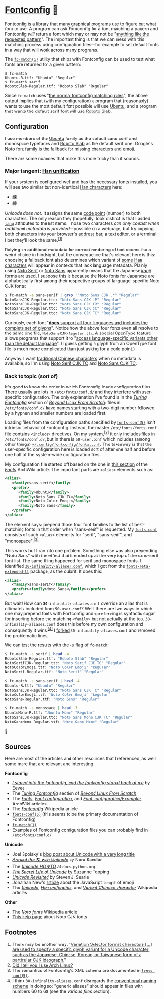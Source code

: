 # [Fontconfig][] 🤷

<!-- TODO
*   Add a footnote saying that this started as a comment explaining my `fonts.conf`?
*   Write that [`fc-match(1)`][] appears to reflect changes to configuration files
    automatically.  That is, it seems running `fc-cache` is unnecessary.  Eevee talks
    about running `fc-cache` a lot in here article.  I also don't have to run `fc-cache`
    for Firefox to pick up configuration changes, but I do have to restart it.
*   "[65,535 glyphs (the maximum number of glyphs that can be included in a single
    font).][Noto CJK]"
-->

Fontconfig is a library that many graphical programs use to figure out what font to use.
A program can ask Fontconfig for a font matching a pattern and Fontconfig *will* return a
font which may or may not be "[anything like the requested pattern][`fonts-conf(5)`]".
The important thing is that we can mess with this matching process using configuration
files—for example to set default fonts in a way that will work across many programs.

The [`fc-match(1)`][] utility that ships with Fontconfig can be used to test what fonts
are returned for a given pattern:

    $ fc-match
    Ubuntu-R.ttf: "Ubuntu" "Regular"
    $ fc-match serif
    RobotoSlab-Regular.ttf: "Roboto Slab" "Regular"

Since `fc-match` uses "[the normal fontconfig matching rules][`fc-match(1)`]", the above
output implies that (with my configuration) a program that (reasonably) wants to use the
most default font possible will use [Ubuntu][], and a program that wants the default serif
font will use [Roboto Slab][].

## Configuration

I use members of the [Ubuntu][] family as the default sans-serif and monospace typefaces
and [Roboto Slab][] as the default serif one.  Google's [Noto][] font family is the
fallback for missing characters <!-- Is character the correct term here?  What about
symbol, glyph, grapheme, sign, ideograph, ... --> and [emoji][Noto Color Emoji].

There are some nuances that make this more tricky than it sounds.

### Major tangent: [Han unification][]

If your system is configured well and has the necessary fonts installed, you will see two
similar but non-identical [Han characters][] here:

<!-- We can't use <span>.  Use a list as a workaround.  See
<https://github.com/github/markup/issues/245#issuecomment-245460087>. -->
<ul>
<li lang="zh">練</li>
<li lang="ja">練</li>
</ul>

*Unicode does not.*  It assigns the same [code point][] (number) to both characters.  The
only reason they (hopefully) look distinct is that I added [`lang`][] attributes to the
list items.  Those two characters *can only coexist when additional metadata is
provided*—possible on a webpage, but try copying both characters into your browser's
[address bar][], a text editor, or a terminal: I bet they'll look the
same.<sup>[\[1\]](#user-content-footnote-1)</sup>

Relying on additional metadata for correct rendering of text seems like a weird choice in
hindsight, but the consequence that's relevant here is this: choosing a fallback font also
determines which variant of [some Han characters][] will appear in contexts that lack
language metadata.  Plainly using<!-- [Noto Serif][], [Noto Sans][], etc.--> [Noto
Serif][] or [Noto Sans][] apparently means that the Japanese [*kanji*][] forms are used.
I suppose this is because the Noto fonts<!-- that include them--> for Japanese are
alphabetically first among their respective groups of language-specific Noto CJK fonts:

```bash
$ fc-match -a sans-serif | grep '"Noto Sans CJK .*" "Regular"'
NotoSansCJK-Regular.ttc: "Noto Sans CJK JP" "Regular"
NotoSansCJK-Regular.ttc: "Noto Sans CJK KR" "Regular"
NotoSansCJK-Regular.ttc: "Noto Sans CJK SC" "Regular"
NotoSansCJK-Regular.ttc: "Noto Sans CJK TC" "Regular"
```

Curiously, each font "[**does** support all four languages and includes the complete set
of glyphs][Noto CJK]".  Notice how the above four fonts even all resolve to the same one
file, `NotoSansCJK-Regular.ttc`.  A special [OpenType][] feature allows programs that
support it to "[access language-specific variants other than the default language][Noto
CJK]".  (I guess getting a glyph from an OpenType font file is much more complicated than
just asking for a code point.)

Anyway.  I want [traditional Chinese characters][] when no metadata is available<!-- and
Noto includes e.g. [Noto Serif CJK TC][] and [Noto Sans CJK TC][] for this purpose-->, so
I'm using [Noto Serif CJK TC][] and [Noto Sans CJK TC][].

<!--
I think my best bet for setting up Fontconfig is to specify "Noto San CJK TC" as the first
and "Noto Sans" as an additional fallback font for requests of a sans-serif typeface, and
to do something equivalent for serif and monospace.
-->

### Back to topic (sort of)

It's good to know the order in which Fontconfig loads configuration files.  There usually
are lots in `/etc/fonts/conf.d/` and they interfere with user-specific configuration.  The
only explanation I've found is in the [*Tuning Fontconfig*][] section of [*Beyond Linux
From Scratch*][]: files in `/etc/fonts/conf.d/` have names starting with a two-digit
number followed by a hyphen and smaller numbers are loaded first.

Loading files from the configuration paths specified by [`fonts-conf(5)`][] isn't
intrinsic behavior of Fontconfig.  Instead, the master `/etc/fonts/fonts.conf` file
contains `<include>` directives.  On my
system,<sup>[\[2\]](#user-content-footnote-2)</sup> it only includes files in
`/etc/fonts/conf.d/`, but in there is `50-user.conf` which includes (among other things)
[`~/.config/fontconfig/fonts.conf`][`fonts.conf`].  The takeaway is that the user-specific
configuration here is loaded sort of after one half and before one half of the system-wide
configuration files.

My configuration file started off based on the one in [this section][fonts-aw-ffo] of the
[*Fonts*][Fonts - ArchWiki] ArchWiki article.  The important parts are `<alias>` elements
such as:

```xml
<alias>
   <family>sans-serif</family>
   <prefer>
      <family>Ubuntu</family>
      <family>Noto Sans CJK TC</family>
      <family>Noto Color Emoji</family>
      <family>Noto Sans</family>
   </prefer>
</alias>
```

The element says: prepend those four font families to the list of best-matching fonts in
that order when "sans-serif" is requested.  My [`fonts.conf`][] consists of such `<alias>`
elements for "serif", "sans-serif", and
"monospace".<sup>[\[3\]](#user-content-footnote-3)</sup>

<!--
Configuration files with numbers that are lower than 50 and that also prepend fonts to
`serif`, `sans-serif`, or `monospace` win.  The fonts they prepend are above the ones I
prepend in the output of `fc-match`.  The file that messes stuff up is
`/etc/fonts/conf.d/30-infinality-aliases.conf`.  I think it does stuff that should really
be done in files with numbers 60 to 69 (see [*Tuning Fontconfig*]; search for "generic
aliases, map generic to family").
-->

This works but I ran into one problem.  Something else was also prepending "Noto Sans"
with the effect that it ended up at the very top of the sans-serif font list.  The same
thing happened for serif and monospace fonts.  I identified
[`30-infinality-aliases.conf`][], which I got from the [`fonts-meta-extended-lt`][]
package, as the culprit.  It does this:

```xml
<alias>
   <family>sans-serif</family>
   <prefer><family>Noto Sans</family></prefer>
</alias>
```

But wait!  How can <code><b>30</b>-infinality-aliases.conf</code> override an alias that
is ultimately included from <code><b>50</b>-user.conf</code>?  Well, there are two ways in
which one may prepend fonts with Fontconfig and `<prefer>`ing is syntactic sugar for
inserting before the matching `<family>` but not actually at the top.
`30-infinality-aliases.conf` does this before my own configuration and consequently it
wins.<sup>[\[4\]](#user-content-footnote-4)</sup>
I [forked](conf.d/30-infinality-aliases.conf) `30-infinality-aliases.conf` and removed
the<!--offending--> problematic lines.

We can test the results with the `-s` flag of `fc-match`:

```bash
$ fc-match -s serif | head -4
RobotoSlab-Regular.ttf: "Roboto Slab" "Regular"
NotoSerifCJK-Regular.ttc: "Noto Serif CJK TC" "Regular"
NotoColorEmoji.ttf: "Noto Color Emoji" "Regular"
NotoSerif-Regular.ttf: "Noto Serif" "Regular"
```

```bash
$ fc-match -s sans-serif | head -4
Ubuntu-R.ttf: "Ubuntu" "Regular"
NotoSansCJK-Regular.ttc: "Noto Sans CJK TC" "Regular"
NotoColorEmoji.ttf: "Noto Color Emoji" "Regular"
NotoSans-Regular.ttf: "Noto Sans" "Regular"
```

```bash
$ fc-match -s monospace | head -3
UbuntuMono-R.ttf: "Ubuntu Mono" "Regular"
NotoSansCJK-Regular.ttc: "Noto Sans Mono CJK TC" "Regular"
NotoSansMono-Regular.ttf: "Noto Sans Mono" "Regular"
```

🙂

## Sources

Here are most of the articles and other resources that I referenced, as well some more
that are relevant and interesting:

**Fontconfig**

*   [*I stared into the fontconfig, and the fontconfig stared back at me*][] by Eevee
*   The [*Tuning Fontconfig*][] section of [*Beyond Linux From Scratch*][]
*   The [*Fonts*][Fonts - ArchWiki], [*Font configuration*][Font configuration -
    ArchWiki], and [*Font configuration/Examples*][Font configuration/Examples - ArchWiki]
    ArchWiki articles
*   The *[Fontconfig][]* Wikipedia article
*   [`fonts-conf(5)`][] (this seems to be the primary documentation of Fontconfig)
*   [`fc-match(1)`][]
*   Examples of Fontconfig configuration files you can probably find in
    `/etc/fonts/conf.d/`

**Unicode**

*   Joel Spolsky's [blog post about Unicode with a very long title][The 15 Excuses]
*   [*Around the* 🌎 *with Unicode*][nora-sandler-unicode] by Nora Sandler
*   The [*Unicode HOWTO*][] at `docs.python.org`
*   [*The Secret Life of Unicode*][] by Suzanne Topping
*   [*Unicode Revisited*][] by Steven J. Searle
*   Jonathan New's [article][poo] about the JavaScript `length` of emoji
*   The *[Unicode][]*, *[Han unification][]*, and *[Variant Chinese character][]*
    Wikipedia articles

**Other**

*   The *[Noto fonts][]* Wikipedia article
*   [This help page][Noto CJK] about Noto CJK fonts

## Footnotes

<ol>
<li id="footnote-1">
There may be another way: "<a href="https://en.wikipedia.org/wiki/Variant_form_(Unicode)"
title="Variant form (Unicode) - Wikipedia">Variation Selector format characters [...] are
used to specify a specific glyph variant for a Unicode character, such as the Japanese,
Chinese, Korean, or Taiwanese form of a particular CJK ideograph.</a>"
</li>
<li id="footnote-2"><a href="https://redd.it/32o299">Did I tell you I use Arch Linux?</a></li>
<li id="footnote-3">
The semantics of Fontconfig's XML schema are documented in <a
href="https://www.freedesktop.org/software/fontconfig/fontconfig-user.html"
title="fonts-conf(5)"><code>fonts-conf(5)</code></a>.
</li>
<li id="footnote-4">
I think <code>30-infinality-aliases.conf</code> disregards the <a
href="https://linuxfromscratch.org/blfs/view/stable/x/tuning-fontconfig.html">conventional
naming scheme</a> in doing so: "generic aliases" should appear in files with numbers 60 to
69 (see the <i>various files</i> section).
</li>
</ol>

[Fontconfig]: https://en.wikipedia.org/wiki/Fontconfig "Fontconfig - Wikipedia"
[`fonts-conf(5)`]: https://www.freedesktop.org/software/fontconfig/fontconfig-user.html
    "fonts-conf(5)"
[`fc-match(1)`]: https://linux.die.net/man/1/fc-match "fc-match(1)"
[Ubuntu]: https://en.wikipedia.org/wiki/Ubuntu_(typeface) "Ubuntu (typeface) - Wikipedia"
[Roboto Slab]: https://en.wikipedia.org/wiki/Roboto#Roboto_Slab "Roboto - Wikipedia"
[Noto Color Emoji]: https://www.google.com/get/noto/#emoji-zsye-color "Google Noto Fonts"
[Noto]: https://en.wikipedia.org/wiki/Noto_fonts "Noto fonts - Wikipedia"
[Han unification]: https://en.wikipedia.org/wiki/Han_unification
    "Han unification - Wikipedia"
[Han characters]: https://en.wikipedia.org/wiki/Han_characters
    "Han characters - Wikipedia"
[code point]: https://en.wikipedia.org/wiki/Code_point "Code point - Wikipedia"
[`lang`]: https://developer.mozilla.org/en-US/docs/Web/HTML/Global_attributes/lang
    "lang - HTML | MDN"
[address bar]: https://en.wikipedia.org/wiki/Address_bar "Address bar - Wikipedia"
[some Han characters]: https://en.wikipedia.org/wiki/Variant_Chinese_character#Usage_in_computing
    "Variant Chinese character - Wikipedia"
[Noto Sans]: https://www.google.com/get/noto/#sans-lgc "Google Noto Fonts"
[Noto Serif]: https://www.google.com/get/noto/#serif-lgc "Google Noto Fonts"
[*kanji*]: https://en.wikipedia.org/wiki/Kanji
    "Kanji - Wikipedia"
[Noto CJK]: https://www.google.com/get/noto/help/cjk/ "Noto CJK – Google Noto Fonts"
[OpenType]: https://en.wikipedia.org/wiki/OpenType "OpenType - Wikipedia"
[traditional Chinese characters]: https://en.wikipedia.org/wiki/Traditional_Chinese_characters
    "Traditional Chinese characters - Wikipedia"
[Noto Serif CJK TC]: https://www.google.com/get/noto/#serif-hant "Google Noto Fonts"
[Noto Sans CJK TC]: https://www.google.com/get/noto/#sans-hant "Google Noto Fonts"
[*Tuning Fontconfig*]: https://linuxfromscratch.org/blfs/view/stable/x/tuning-fontconfig.html
    "Tuning Fontconfig"
[*Beyond Linux From Scratch*]: https://linuxfromscratch.org/blfs/view/stable/index.html
[`fonts.conf`]: fonts.conf
[fonts-aw-ffo]: https://wiki.archlinux.org/index.php/Fonts#Fallback_font_order_with_X11
    "\"Fallback font order with X11\" (Fonts - ArchWiki)"
[Fonts - ArchWiki]: https://wiki.archlinux.org/index.php/Fonts "Fonts - ArchWiki"
[`30-infinality-aliases.conf`]: https://gist.githubusercontent.com/cryzed/4f64bb79e80d619866ee0b18ba2d32fc/raw/bd073b52365393f9f0718425271825fc27b218f7/local.conf
[`fonts-meta-extended-lt`]: https://aur.archlinux.org/packages/fonts-meta-extended-lt
    "AUR (en) - fonts-meta-extended-lt"
[*I stared into the fontconfig, and the fontconfig stared back at me*]: https://eev.ee/blog/2015/05/20/i-stared-into-the-fontconfig-and-the-fontconfig-stared-back-at-me/
[*The Secret Life of Unicode*]: http://www.btetrud.com/Lima/The%20Secret%20Life%20of%20Unicode.pdf
[The 15 Excuses]: https://www.joelonsoftware.com/2003/10/08/the-absolute-minimum-every-software-developer-absolutely-positively-must-know-about-unicode-and-character-sets-no-excuses/
    "The Absolute Minimum Every Software Developer Absolutely, Positively Must Know About Unicode and Character Sets (No Excuses!)"
[*Unicode Revisited*]: http://tronweb.super-nova.co.jp/unicoderevisited.html
[nora-sandler-unicode]: https://norasandler.com/2017/11/02/Around-the-with-Unicode.html
    "Around the 🌎 with Unicode"
[poo]: https://blog.jonnew.com/posts/poo-dot-length-equals-two
    "Jonathan New | \"💩\".length === 2"
[Variant Chinese character]: https://en.wikipedia.org/wiki/Variant_Chinese_character
    "Variant Chinese character - Wikipedia"
[Noto fonts]: https://en.wikipedia.org/wiki/Noto_fonts
    "Noto fonts - Wikipedia"
[Unicode]: https://en.wikipedia.org/wiki/Unicode "Unicode - Wikipedia"
[Font configuration - ArchWiki]: https://wiki.archlinux.org/index.php/Font_configuration
    "Font configuration - ArchWiki"
[Font configuration/Examples - ArchWiki]: https://wiki.archlinux.org/index.php/Font_configuration/Examples
    "Font configuration/Examples - ArchWiki"
[*Unicode HOWTO*]: https://docs.python.org/3/howto/unicode.html
    "Unicode HOWTO — Python 3 documentation"
<!--
[Fontconfig website]: https://www.freedesktop.org/wiki/Software/fontconfig/
    "Fontconfig website"
-->
